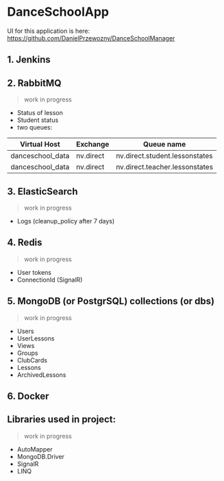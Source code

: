 # DanceSchoolApp
UI for this application is here: https://github.com/DanielPrzewozny/DanceSchoolManager

## 1.	Jenkins
## 2.	RabbitMQ
> work in progress
- Status of lesson
- Student status
- two queues: 

| Virtual Host | Exchange | Queue name |
| ------ | ------ | ------ |
| danceschool_data | nv.direct | nv.direct.student.lessonstates |
| danceschool_data | nv.direct | nv.direct.teacher.lessonstates |

## 3.	ElasticSearch
> work in progress
- Logs (cleanup_policy after 7 days)
## 4.	Redis
> work in progress
- User tokens
- ConnectionId (SignalR)
## 5.	MongoDB (or PostgrSQL) collections (or dbs)
> work in progress
- Users
- UserLessons
- Views
- Groups
- ClubCards
- Lessons
- ArchivedLessons

## 6. Docker

## Libraries used in project: 
> work in progress
- AutoMapper
- MongoDB.Driver 
- SignalR
- LINQ
